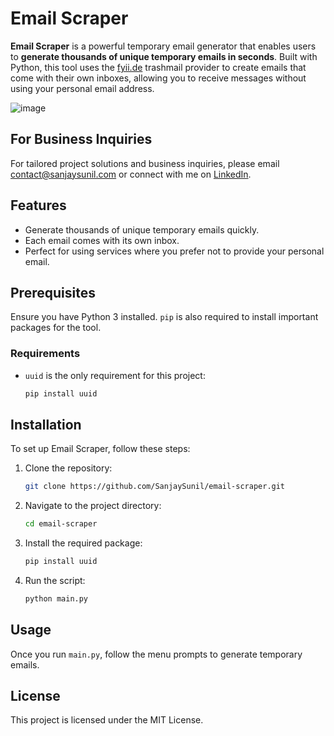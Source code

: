 # Email Scraper

**Email Scraper** is a powerful temporary email generator that enables users to **generate thousands of unique temporary emails in seconds**. Built with Python, this tool uses the [fyii.de](https://fyii.de) trashmail provider to create emails that come with their own inboxes, allowing you to receive messages without using your personal email address.

![image](../assets/preview/preview.png)

## For Business Inquiries

For tailored project solutions and business inquiries, please email [contact@sanjaysunil.com](mailto:contact@sanjaysunil.com) or connect with me on [LinkedIn](https://www.linkedin.com/in/sanjaysunil).

## Features

- Generate thousands of unique temporary emails quickly.
- Each email comes with its own inbox.
- Perfect for using services where you prefer not to provide your personal email.

## Prerequisites

Ensure you have Python 3 installed. `pip` is also required to install important packages for the tool.

### Requirements

- `uuid` is the only requirement for this project:
   ```bash
   pip install uuid
   ```

## Installation

To set up Email Scraper, follow these steps:

1. Clone the repository:
   ```bash
   git clone https://github.com/SanjaySunil/email-scraper.git
   ```
2. Navigate to the project directory:
   ```bash
   cd email-scraper
   ```
3. Install the required package:
   ```bash
   pip install uuid
   ```
4. Run the script:
   ```bash
   python main.py
   ```

## Usage

Once you run `main.py`, follow the menu prompts to generate temporary emails.

## License

This project is licensed under the MIT License.
